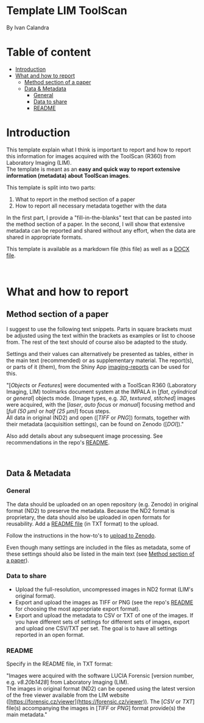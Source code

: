 
<!-- TOC ignore:true -->
# Template LIM ToolScan

By Ivan Calandra

<!-- TOC ignore:true -->
# Table of content

<!-- TOC -->

- [Introduction](#introduction)
- [What and how to report](#what-and-how-to-report)
    - [Method section of a paper](#method-section-of-a-paper)
    - [Data & Metadata](#data--metadata)
        - [General](#general)
        - [Data to share](#data-to-share)
        - [README](#readme)

<!-- /TOC -->



# Introduction

This template explain what I think is important to report and how to report this information for images acquired with the ToolScan (R360) from Laboratory Imaging (LIM).  
The template is meant as an **easy and quick way to report extensive information (metadata) about ToolScan images**.

This template is split into two parts:

1. What to report in the method section of a paper
2. How to report all necessary metadata together with the data

In the first part, I provide a "fill-in-the-blanks" text that can be pasted into the method section of a paper. In the second, I will show that extensive metadata can be reported and shared without any effort, when the data are shared in appropriate formats.

This template is available as a markdown file (this file) as well as a [DOCX file](/Guidelines/LIM_ToolScan.docx).

<br>

# What and how to report

## Method section of a paper
I suggest to use the following text snippets. Parts in square brackets must be adjusted using the text within the brackets as examples or list to choose from. The rest of the text should of course also be adapted to the study.  

Settings and their values can alternatively be presented as tables, either in the main text (recommended) or as supplementary material. The report(s), or parts of it (them), from the Shiny App [imaging-reports](https://github.com/ivan-paleo/imaging-reports) can be used for this. 

"[*Objects* or *Features*] were documented with a ToolScan R360 (Laboratory Imaging, LIM) toolmarks document system at the IMPALA in [*flat*, *cylindrical* or *general*] objects mode. [Image types, e.g. *3D*, *textured*, *stitched*] images were acquired, with the [*laser*, *auto focus* or *manual*] focusing method and [*full (50 µm)* or *half (25 µm)*] focus steps.  
All data in original (ND2) and open ([*TIFF* or *PNG*]) formats, together with their metadata (acquisition settings), can be found on Zenodo ([*DOI*])."

Also add details about any subsequent image processing. See recommendations in the repo's [README](/README.md#processing).

<br>

## Data & Metadata
### General
The data should be uploaded on an open repository (e.g. Zenodo) in original format (ND2) to preserve the metadata. Because the ND2 format is proprietary, the data should also be uploaded in open formats for reusability. Add a [README file](#readme) (in TXT format) to the upload.  

Follow the instructions in the how-to's to [upload to Zenodo](/How-tos/Zenodo.md).

Even though many settings are included in the files as metadata, some of these settings should also be listed in the main text (see [Method section of a paper](#method-section-of-a-paper)).

### Data to share
- Upload the full-resolution, uncompressed images in ND2 format (LIM's original format). 
- Export and upload the images as TIFF or PNG (see the repo's [README](/README.md#jpeg-png-tiff-raw) for choosing the most appropriate export format).  
- Export and upload the metadata to CSV or TXT of one of the images. If you have different sets of settings for different sets of images, export and upload one CSV/TXT per set. The goal is to have all settings reported in an open format. 

### README
Specify in the README file, in TXT format:  

"Images were acquired with the software LUCIA Forensic [version number, e.g. *v8.20b1428*] from Laboratory Imaging (LIM).  
The images in original format (ND2) can be opened using the latest version of the free viewer available from the LIM website ([https://forensic.cz/viewer](https://forensic.cz/viewer)). The [*CSV* or *TXT*] file(s) accompanying the images in [*TIFF* or *PNG*] format provide(s) the main metadata."
